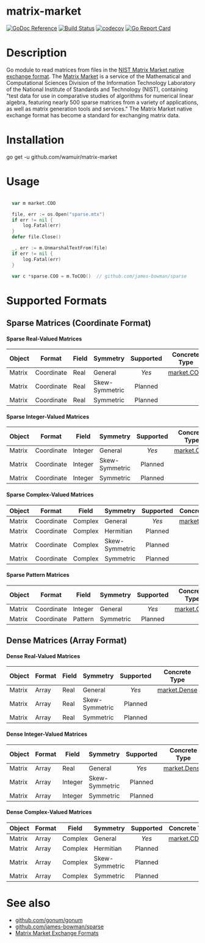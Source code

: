 # matrix-market

[![GoDoc Reference](https://godoc.org/github.com/wamuir/matrix-market?status.svg)](http://godoc.org/github.com/wamuir/matrix-market)
[![Build Status](https://travis-ci.org/wamuir/matrix-market.svg?branch=master)](https://travis-ci.org/wamuir/matrix-market)
[![codecov](https://codecov.io/gh/wamuir/matrix-market/branch/master/graph/badge.svg)](https://codecov.io/gh/wamuir/matrix-market)
[![Go Report Card](https://goreportcard.com/badge/github.com/wamuir/matrix-market)](https://goreportcard.com/report/github.com/wamuir/matrix-market)

# Description

Go module to read matrices from files in the [NIST Matrix Market native exchange
format](https://math.nist.gov/MatrixMarket/formats.html#MMformat). The
[Matrix Market](https://math.nist.gov/MatrixMarket/) is a service of the
Mathematical and Computational Sciences Division of the Information
Technology Laboratory of the National Institute of Standards and Technology
(NIST), containing "test data for use in comparative studies of algorithms
for numerical linear algebra, featuring nearly 500 sparse matrices from a
variety of applications, as well as matrix generation tools and services."
The Matrix Market native exchange format has become a standard for
exchanging matrix data.

# Installation

  go get -u github.com/wamuir/matrix-market

# Usage

```go

  var m market.COO

  file, err := os.Open("sparse.mtx")
  if err != nil {
      log.Fatal(err)
  }
  defer file.Close()

  _, err := m.UnmarshalTextFrom(file)
  if err != nil {
      log.Fatal(err)
  }

  var c *sparse.COO = m.ToCOO()  // github.com/james-bowman/sparse

```

# Supported Formats

## Sparse Matrices (Coordinate Format)

#### Sparse Real-Valued Matrices
| Object | Format     | Field   | Symmetry       | Supported | Concrete Type                                                             | Storage                                                                  |
| ------ | ---------- | ------- | -------------- | :-------: | :-----------------------------------------------------------------------: | :----------------------------------------------------------------------: |
| Matrix | Coordinate | Real    | General        | *Yes*     | [market.COO](https://godoc.org/github.com/wamuir/matrix-market#COO)       | [sparse.COO](https://godoc.org/github.com/james-bowman/sparse#COO)       |
| Matrix | Coordinate | Real    | Skew-Symmetric | Planned   |                                                                           |                                                                          |
| Matrix | Coordinate | Real    | Symmetric      | Planned   |                                                                           |                                                                          |

#### Sparse Integer-Valued Matrices
| Object | Format     | Field   | Symmetry       | Supported | Concrete Type                                                             | Storage                                                                  |
| ------ | ---------- | ------- | -------------- | :-------: | :-----------------------------------------------------------------------: | :----------------------------------------------------------------------: |
| Matrix | Coordinate | Integer | General        | *Yes*     | [market.COO](https://godoc.org/github.com/wamuir/matrix-market#COO)       | [sparse.COO](https://godoc.org/github.com/james-bowman/sparse#COO)       |
| Matrix | Coordinate | Integer | Skew-Symmetric | Planned   |
| Matrix | Coordinate | Integer | Symmetric      | Planned   |

#### Sparse Complex-Valued Matrices
| Object | Format     | Field   | Symmetry       | Supported | Concrete Type                                                             | Storage                                                                  |
| ------ | ---------- | ------- | -------------- | :-------: | :-----------------------------------------------------------------------: | :----------------------------------------------------------------------: |
| Matrix | Coordinate | Complex | General        | *Yes*     | [market.CDense](https://godoc.org/github.com/wamuir/matrix-market#CDense) | [mat.CDense](https://godoc.org/gonum.org/v1/gonum/mat#CDense)            |
| Matrix | Coordinate | Complex | Hermitian      | Planned   |                                                                           |                                                                          |
| Matrix | Coordinate | Complex | Skew-Symmetric | Planned   |                                                                           |                                                                          |
| Matrix | Coordinate | Complex | Symmetric      | Planned   |                                                                           |                                                                          |

#### Sparse Pattern Matrices
| Object | Format     | Field   | Symmetry       | Supported | Concrete Type                                                             | Storage                                                                  |
| ------ | ---------- | ------- | -------------- | :-------: | :-----------------------------------------------------------------------: | :----------------------------------------------------------------------: |
| Matrix | Coordinate | Integer | General        | *Yes*     | [market.COO](https://godoc.org/github.com/wamuir/matrix-market#COO)       | [sparse.COO](https://godoc.org/github.com/james-bowman/sparse#COO)       |
| Matrix | Coordinate | Pattern | Symmetric      | Planned   |                                                                           |                                                                          |


## Dense Matrices (Array Format)

#### Dense Real-Valued Matrices
| Object | Format     | Field   | Symmetry       | Supported | Concrete Type                                                             | Storage                                                                  |
| ------ | ---------- | ------- | -------------- | :-------: | :-----------------------------------------------------------------------: | :----------------------------------------------------------------------: |
| Matrix | Array      | Real    | General        | *Yes*     | [market.Dense](https://godoc.org/github.com/wamuir/matrix-market#Dense)   | [mat.Dense](https://godoc.org/gonum.org/v1/gonum/mat#Dense)              |
| Matrix | Array      | Real    | Skew-Symmetric | Planned   |                                                                           |                                                                          |
| Matrix | Array      | Real    | Symmetric      | Planned   |                                                                           |                                                                          |

#### Dense Integer-Valued Matrices
| Object | Format     | Field   | Symmetry       | Supported | Concrete Type                                                             | Storage                                                                  |
| ------ | ---------- | ------- | -------------- | :-------: | :-----------------------------------------------------------------------: | :----------------------------------------------------------------------: |
| Matrix | Array      | Real    | General        | *Yes*     | [market.Dense](https://godoc.org/github.com/wamuir/matrix-market#Dense)   | [mat.Dense](https://godoc.org/gonum.org/v1/gonum/mat#Dense)              |
| Matrix | Array      | Integer | Skew-Symmetric | Planned   |                                                                           |                                                                          |
| Matrix | Array      | Integer | Symmetric      | Planned   |                                                                           |                                                                          |

#### Dense Complex-Valued Matrices
| Object | Format     | Field   | Symmetry       | Supported | Concrete Type                                                             | Storage                                                                  |
| ------ | ---------- | ------- | -------------- | :-------: | :-----------------------------------------------------------------------: | :----------------------------------------------------------------------: |
| Matrix | Array      | Complex | General        | *Yes*     | [market.CDense](https://godoc.org/github.com/wamuir/matrix-market#CDense) | [mat.CDense](https://godoc.org/gonum.org/v1/gonum/mat#CDense)            |
| Matrix | Array      | Complex | Hermitian      | Planned   |                                                                           |                                                                          |
| Matrix | Array      | Complex | Skew-Symmetric | Planned   |                                                                           |                                                                          |
| Matrix | Array      | Complex | Symmetric      | Planned   |                                                                           |                                                                          |




# See also

- [github.com/gonum/gonum](https://github.com/gonum/gonum)
- [github.com/james-bowman/sparse](https://github.com/james-bowman/sparse)
- [Matrix Market Exchange Formats](https://math.nist.gov/MatrixMarket/formats.html#MMformat)
